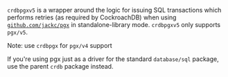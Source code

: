 `crdbpgxv5` is a wrapper around the logic for issuing SQL transactions which
performs retries (as required by CockroachDB) when using
[`github.com/jackc/pgx`](https://github.com/jackc/pgx) in standalone-library
mode. `crdbpgxv5` only supports `pgx/v5`.

Note: use `crdbpgx` for `pgx/v4` support

If you're using pgx just as a driver for the standard `database/sql` package,
use the parent `crdb` package instead.
